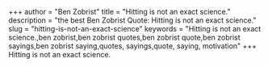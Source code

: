 +++
author = "Ben Zobrist"
title = "Hitting is not an exact science."
description = "the best Ben Zobrist Quote: Hitting is not an exact science."
slug = "hitting-is-not-an-exact-science"
keywords = "Hitting is not an exact science.,ben zobrist,ben zobrist quotes,ben zobrist quote,ben zobrist sayings,ben zobrist saying,quotes, sayings,quote, saying, motivation"
+++
Hitting is not an exact science.
